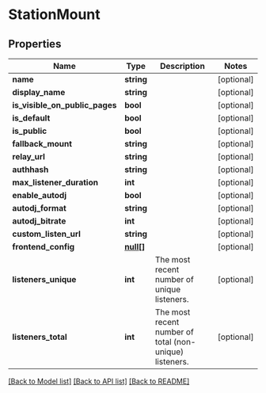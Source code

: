 # StationMount

## Properties
Name | Type | Description | Notes
------------ | ------------- | ------------- | -------------
**name** | **string** |  | [optional] 
**display_name** | **string** |  | [optional] 
**is_visible_on_public_pages** | **bool** |  | [optional] 
**is_default** | **bool** |  | [optional] 
**is_public** | **bool** |  | [optional] 
**fallback_mount** | **string** |  | [optional] 
**relay_url** | **string** |  | [optional] 
**authhash** | **string** |  | [optional] 
**max_listener_duration** | **int** |  | [optional] 
**enable_autodj** | **bool** |  | [optional] 
**autodj_format** | **string** |  | [optional] 
**autodj_bitrate** | **int** |  | [optional] 
**custom_listen_url** | **string** |  | [optional] 
**frontend_config** | [**null[]**](.md) |  | [optional] 
**listeners_unique** | **int** | The most recent number of unique listeners. | [optional] 
**listeners_total** | **int** | The most recent number of total (non-unique) listeners. | [optional] 

[[Back to Model list]](../../README.md#documentation-for-models) [[Back to API list]](../../README.md#documentation-for-api-endpoints) [[Back to README]](../../README.md)

